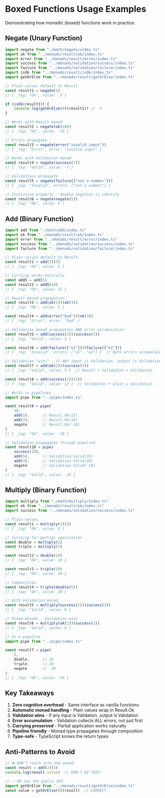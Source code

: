# Boxed Functions Usage Examples

Demonstrating how monadic (boxed) functions work in practice.

## Negate (Unary Function)

```typescript
import negate from "./math/negate/index.ts"
import ok from "../monads/result/ok/index.ts"
import error from "../monads/result/error/index.ts"
import success from "../monads/validation/success/index.ts"
import failure from "../monads/validation/failure/index.ts"
import isOk from "../monads/result/isOk/index.ts"
import getOrElse from "../monads/result/getOrElse/index.ts"

// Plain values default to Result
const result1 = negate(5)
// { _tag: "Ok", value: -5 }

if (isOk(result1)) {
	console.log(getOrElse(0)(result1)) // -5
}

// Works with Result monad
const result2 = negate(ok(10))
// { _tag: "Ok", value: -10 }

// Errors propagate
const result3 = negate(error("invalid input"))
// { _tag: "Error", error: "invalid input" }

// Works with Validation monad
const result4 = negate(success(7))
// { _tag: "Valid", value: -7 }

// Validations propagate
const result5 = negate(failure(["not a number"]))
// { _tag: "Invalid", errors: ["not a number"] }

// Involutive property - double negation is identity
const result6 = negate(negate(5))
// { _tag: "Ok", value: 5 }
```

## Add (Binary Function)

```typescript
import add from "./math/add/index.ts"
import ok from "../monads/result/ok/index.ts"
import error from "../monads/result/error/index.ts"
import success from "../monads/validation/success/index.ts"
import failure from "../monads/validation/failure/index.ts"

// Plain values default to Result
const result1 = add(2)(3)
// { _tag: "Ok", value: 5 }

// Currying works naturally
const add5 = add(5)
const result2 = add5(10)
// { _tag: "Ok", value: 15 }

// Result monad propagation
const result3 = add(ok(2))(ok(3))
// { _tag: "Ok", value: 5 }

const result4 = add(error("bad"))(ok(3))
// { _tag: "Error", error: "bad" }

// Validation monad propagation AND error accumulation
const result5 = add(success(2))(success(3))
// { _tag: "Valid", value: 5 }

const result6 = add(failure(["e1"]))(failure(["e2"]))
// { _tag: "Invalid", errors: ["e1", "e2"] }  // Both errors accumulated!

// Validation "wins" - if ANY input is Validation, output is Validation
const result7 = add(ok(2))(success(3))
// { _tag: "Valid", value: 5 }  // Result + Validation = Validation

const result8 = add(success(2))(10)
// { _tag: "Valid", value: 12 }  // Validation + plain = Validation

// Works in pipelines
import pipe from "../pipe/index.ts"

const result9 = pipe(
	10,
	add(5),      // Result.Ok(15)
	add(3),      // Result.Ok(18)
	negate       // Result.Ok(-18)
)
// { _tag: "Ok", value: -18 }

// Validation propagates through pipeline
const result10 = pipe(
	success(10),
	add(5),      // Validation.Valid(15)
	add(3),      // Validation.Valid(18)
	negate       // Validation.Valid(-18)
)
// { _tag: "Valid", value: -18 }
```

## Multiply (Binary Function)

```typescript
import multiply from "./math/multiply/index.ts"
import ok from "../monads/result/ok/index.ts"
import success from "../monads/validation/success/index.ts"

// Plain values
const result1 = multiply(2)(3)
// { _tag: "Ok", value: 6 }

// Currying for partial application
const double = multiply(2)
const triple = multiply(3)

const result2 = double(10)
// { _tag: "Ok", value: 20 }

const result3 = triple(10)
// { _tag: "Ok", value: 30 }

// Composition
const result4 = triple(double(5))
// { _tag: "Ok", value: 30 }

// With Validation monad
const result5 = multiply(success(2))(success(3))
// { _tag: "Valid", value: 6 }

// Mixed monads - Validation wins
const result6 = multiply(ok(2))(success(3))
// { _tag: "Valid", value: 6 }

// In a pipeline
import pipe from "../pipe/index.ts"

const result7 = pipe(
	5,
	double,      // 10
	triple,      // 30
	negate       // -30
)
// { _tag: "Ok", value: -30 }
```

## Key Takeaways

1. **Zero cognitive overhead** - Same interface as vanilla functions
2. **Automatic monad handling** - Plain values wrap in Result.Ok
3. **Validation wins** - If any input is Validation, output is Validation
4. **Error accumulation** - Validation collects ALL errors, not just first
5. **Currying preserved** - Partial application works naturally
6. **Pipeline friendly** - Monad type propagates through composition
7. **Type-safe** - TypeScript knows the return types

## Anti-Patterns to Avoid

```typescript
// ❌ DON'T reach into the monad
const result = add(2)(3)
console.log(result.value)  // DON'T DO THIS!

// ✅ DO use the public API
import getOrElse from "../monads/result/getOrElse/index.ts"
const value = getOrElse(0)(result)  // CORRECT
